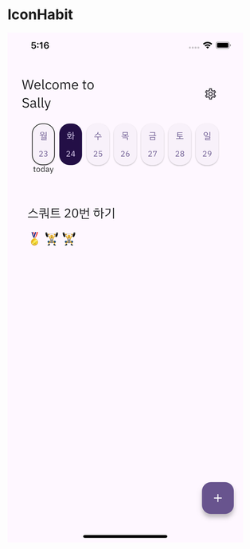 # IconHabit

![iconhabit-ios-screenshot-1.png](..%2Fproject_images%2Ficonhabit-ios-screenshot-1.png)